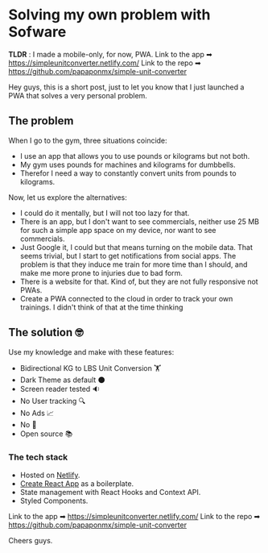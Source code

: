 # Solving my own problem with Sofware

**TLDR** : I made a mobile-only, for now, PWA. 
Link to the app ➡ https://simpleunitconverter.netlify.com/
Link to the repo ➡ https://github.com/papaponmx/simple-unit-converter


Hey guys, this is a short post, just to let you know that I just launched a PWA that solves a very personal problem. 

## The problem
When I go to the gym, three situations coincide:

* I use an app that allows you to use pounds or kilograms but not both.
* My gym uses pounds for machines and kilograms for dumbbells.
* Therefor I need a way to constantly convert units from pounds to kilograms. 

Now, let us explore the alternatives:

* I could do it mentally, but I will not too lazy for that.
* There is an app, but I don't want to see commercials, neither use 25 MB for such a simple app space on my device, nor want to see commercials.
* Just Google it, I could but that means turning on the mobile data. That seems trivial, but I start to get notifications from social apps. The problem is that they induce me train for more time than I should, and make me more prone to injuries due to bad form.
* There is a website for that. Kind of, but they are not fully responsive not PWAs.
* Create a PWA connected to the cloud in order to track your own trainings. I didn't think of that at the time thinking

## The solution 🤓

Use my knowledge and make with these features:

* ️Bidirectional KG to LBS Unit Conversion 🏋️‍
* Dark Theme as default 🌑
* Screen reader tested 🔉
* No User tracking 🔍
* No Ads 📈
* No 💩
* Open source 📚


### The tech stack

* Hosted on [Netlify](https://netlify.com).
* [Create React App](https://github.com/facebook/create-react-app) as a boilerplate.
* State management with React Hooks and Context API.
* Styled Components.


Link to the app ➡ https://simpleunitconverter.netlify.com/
Link to the repo ➡ https://github.com/papaponmx/simple-unit-converter

Cheers guys.
